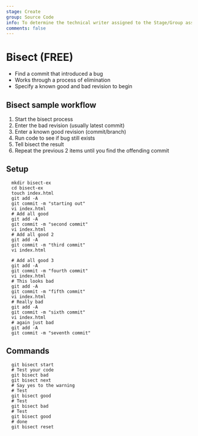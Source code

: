 ```yaml
---
stage: Create
group: Source Code
info: To determine the technical writer assigned to the Stage/Group associated with this page, see https://about.gitlab.com/handbook/product/ux/technical-writing/#assignments
comments: false
---
```


# Bisect **(FREE)**

- Find a commit that introduced a bug
- Works through a process of elimination
- Specify a known good and bad revision to begin

## Bisect sample workflow

1. Start the bisect process
1. Enter the bad revision (usually latest commit)
1. Enter a known good revision (commit/branch)
1. Run code to see if bug still exists
1. Tell bisect the result
1. Repeat the previous 2 items until you find the offending commit

## Setup

```shell
  mkdir bisect-ex
  cd bisect-ex
  touch index.html
  git add -A
  git commit -m "starting out"
  vi index.html
  # Add all good
  git add -A
  git commit -m "second commit"
  vi index.html
  # Add all good 2
  git add -A
  git commit -m "third commit"
  vi index.html
```

```shell
  # Add all good 3
  git add -A
  git commit -m "fourth commit"
  vi index.html
  # This looks bad
  git add -A
  git commit -m "fifth commit"
  vi index.html
  # Really bad
  git add -A
  git commit -m "sixth commit"
  vi index.html
  # again just bad
  git add -A
  git commit -m "seventh commit"
```

## Commands

```shell
  git bisect start
  # Test your code
  git bisect bad
  git bisect next
  # Say yes to the warning
  # Test
  git bisect good
  # Test
  git bisect bad
  # Test
  git bisect good
  # done
  git bisect reset
```
